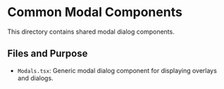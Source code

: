 # Common Modal Components

This directory contains shared modal dialog components.

## Files and Purpose
- `Modals.tsx`: Generic modal dialog component for displaying overlays and dialogs.
